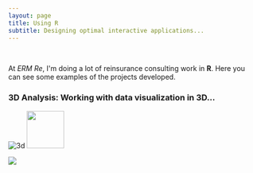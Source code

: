 ```yaml
---
layout: page
title: Using R
subtitle: Designing optimal interactive applications...
---
```


 <br>
 
At *ERM Re*, I'm doing a lot of reinsurance consulting work in **R**. Here you can see some examples of the projects developed.
 <br>
 
### 3D Analysis: Working with data visualization in 3D...
![3d](http://i64.tinypic.com/ngubye.png)
<img src="http://i63.tinypic.com/25tiaad.png" width="75">

![](http://i63.tinypic.com/25tiaad.png)
